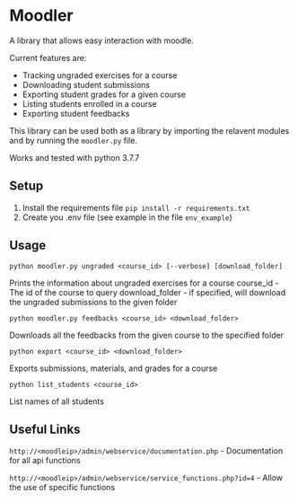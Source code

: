 # Moodler
A library that allows easy interaction with moodle.

Current features are:
* Tracking ungraded exercises for a course
* Downloading student submissions
* Exporting student grades for a given course
* Listing students enrolled in a course
* Exporting student feedbacks

This library can be used both as a library by importing the relavent modules and by running the `moodler.py` file.

Works and tested with python 3.7.7

## Setup
1. Install the requirements file `pip install -r requirements.txt`
2. Create you .env file (see example in the file `env_example`)

## Usage
```
python moodler.py ungraded <course_id> [--verbose] [download_folder]
```
Prints the information about ungraded exercises for a course
course_id - The id of the course to query
download_folder - if specified, will download the ungraded submissions to the given folder

```
python moodler.py feedbacks <course_id> <download_folder>
```
Downloads all the feedbacks from the given course to the specified folder

```
python export <course_id> <download_folder>
```
Exports submissions, materials, and grades for a course

```
python list_students <course_id>
```
List names of all students


## Useful Links
`http://<moodleip>/admin/webservice/documentation.php` - Documentation for all api functions

`http://<moodleip>/admin/webservice/service_functions.php?id=4` - Allow the use of specific functions
